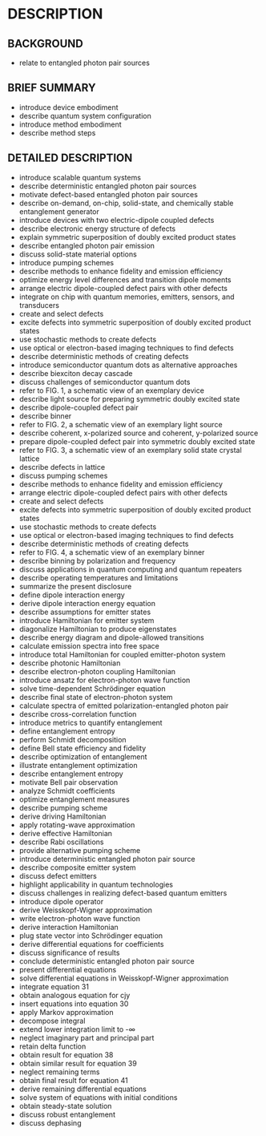 # DESCRIPTION

## BACKGROUND

- relate to entangled photon pair sources

## BRIEF SUMMARY

- introduce device embodiment
- describe quantum system configuration
- introduce method embodiment
- describe method steps

## DETAILED DESCRIPTION

- introduce scalable quantum systems
- describe deterministic entangled photon pair sources
- motivate defect-based entangled photon pair sources
- describe on-demand, on-chip, solid-state, and chemically stable entanglement generator
- introduce devices with two electric-dipole coupled defects
- describe electronic energy structure of defects
- explain symmetric superposition of doubly excited product states
- describe entangled photon pair emission
- discuss solid-state material options
- introduce pumping schemes
- describe methods to enhance fidelity and emission efficiency
- optimize energy level differences and transition dipole moments
- arrange electric dipole-coupled defect pairs with other defects
- integrate on chip with quantum memories, emitters, sensors, and transducers
- create and select defects
- excite defects into symmetric superposition of doubly excited product states
- use stochastic methods to create defects
- use optical or electron-based imaging techniques to find defects
- describe deterministic methods of creating defects
- introduce semiconductor quantum dots as alternative approaches
- describe biexciton decay cascade
- discuss challenges of semiconductor quantum dots
- refer to FIG. 1, a schematic view of an exemplary device
- describe light source for preparing symmetric doubly excited state
- describe dipole-coupled defect pair
- describe binner
- refer to FIG. 2, a schematic view of an exemplary light source
- describe coherent, x-polarized source and coherent, y-polarized source
- prepare dipole-coupled defect pair into symmetric doubly excited state
- refer to FIG. 3, a schematic view of an exemplary solid state crystal lattice
- describe defects in lattice
- discuss pumping schemes
- describe methods to enhance fidelity and emission efficiency
- arrange electric dipole-coupled defect pairs with other defects
- create and select defects
- excite defects into symmetric superposition of doubly excited product states
- use stochastic methods to create defects
- use optical or electron-based imaging techniques to find defects
- describe deterministic methods of creating defects
- refer to FIG. 4, a schematic view of an exemplary binner
- describe binning by polarization and frequency
- discuss applications in quantum computing and quantum repeaters
- describe operating temperatures and limitations
- summarize the present disclosure
- define dipole interaction energy
- derive dipole interaction energy equation
- describe assumptions for emitter states
- introduce Hamiltonian for emitter system
- diagonalize Hamiltonian to produce eigenstates
- describe energy diagram and dipole-allowed transitions
- calculate emission spectra into free space
- introduce total Hamiltonian for coupled emitter-photon system
- describe photonic Hamiltonian
- describe electron-photon coupling Hamiltonian
- introduce ansatz for electron-photon wave function
- solve time-dependent Schrödinger equation
- describe final state of electron-photon system
- calculate spectra of emitted polarization-entangled photon pair
- describe cross-correlation function
- introduce metrics to quantify entanglement
- define entanglement entropy
- perform Schmidt decomposition
- define Bell state efficiency and fidelity
- describe optimization of entanglement
- illustrate entanglement optimization
- describe entanglement entropy
- motivate Bell pair observation
- analyze Schmidt coefficients
- optimize entanglement measures
- describe pumping scheme
- derive driving Hamiltonian
- apply rotating-wave approximation
- derive effective Hamiltonian
- describe Rabi oscillations
- provide alternative pumping scheme
- introduce deterministic entangled photon pair source
- describe composite emitter system
- discuss defect emitters
- highlight applicability in quantum technologies
- discuss challenges in realizing defect-based quantum emitters
- introduce dipole operator
- derive Weisskopf-Wigner approximation
- write electron-photon wave function
- derive interaction Hamiltonian
- plug state vector into Schrödinger equation
- derive differential equations for coefficients
- discuss significance of results
- conclude deterministic entangled photon pair source
- present differential equations
- solve differential equations in Weisskopf-Wigner approximation
- integrate equation 31
- obtain analogous equation for cjy
- insert equations into equation 30
- apply Markov approximation
- decompose integral
- extend lower integration limit to -∞
- neglect imaginary part and principal part
- retain delta function
- obtain result for equation 38
- obtain similar result for equation 39
- neglect remaining terms
- obtain final result for equation 41
- derive remaining differential equations
- solve system of equations with initial conditions
- obtain steady-state solution
- discuss robust entanglement
- discuss dephasing

